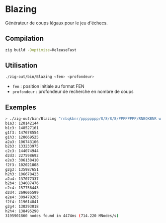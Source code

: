 # Blazing

Générateur de coups légaux pour le jeu d'échecs.

## Compilation

```bash
zig build -Doptimize=ReleaseFast
```

## Utilisation

```bash
./zig-out/bin/Blazing <fen> <profondeur>
```

- `fen` : position initiale au format FEN
- `profondeur` : profondeur de recherche en nombre de coups

## Exemples

```bash
> ./zig-out/bin/Blazing "rnbqkbnr/pppppppp/8/8/8/8/PPPPPPPP/RNBQKBNR w KQkq - 0 1" 7
b1a3: 120142144
b1c3: 148527161
g1f3: 147678554
g1h3: 120669525
a2a3: 106743106
b2b3: 133233975
c2c3: 144074944
d2d3: 227598692
e2e3: 306138410
f2f3: 102021008
g2g3: 135987651
h2h3: 106678423
a2a4: 137077337
b2b4: 134087476
c2c4: 157756443
d2d4: 269605599
e2e4: 309478263
f2f4: 119614841
g2g4: 130293018
h2h4: 138495290
3195901860 nodes found in 4474ms (714.220 MNodes/s)
```
